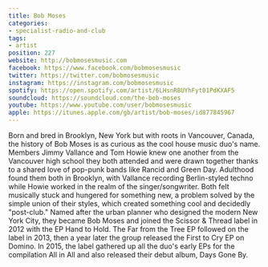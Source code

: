 ```yaml
---
title: Bob Moses
categories:
- specialist-radio-and-club
tags:
- artist
position: 227
website: http://bobmosesmusic.com
facebook: https://www.facebook.com/bobmosesmusic
twitter: https://twitter.com/bobmosesmusic
instagram: https://instagram.com/bobmosesmusic
spotify: https://open.spotify.com/artist/6LHsnRBUYhFyt01PdKXAF5
soundcloud: https://soundcloud.com/the-bob-moses
youtube: https://www.youtube.com/user/bobmosesmusic
apple: https://itunes.apple.com/gb/artist/bob-moses/id877845967
---
```


Born and bred in Brooklyn, New York but with roots in Vancouver, Canada, the history of Bob Moses is as curious as the cool house music duo's name. Members Jimmy Vallance and Tom Howie knew one another from the Vancouver high school they both attended and were drawn together thanks to a shared love of pop-punk bands like Rancid and Green Day. Adulthood found them both in Brooklyn, with Vallance recording Berlin-styled techno while Howie worked in the realm of the singer/songwriter. Both felt musically stuck and hungered for something new, a problem solved by the simple union of their styles, which created something cool and decidedly "post-club." Named after the urban planner who designed the modern New York City, they became Bob Moses and joined the Scissor & Thread label in 2012 with the EP Hand to Hold. The Far from the Tree EP followed on the label in 2013, then a year later the group released the First to Cry EP on Domino. In 2015, the label gathered up all the duo's early EPs for the compilation All in All and also released their debut album, Days Gone By. 